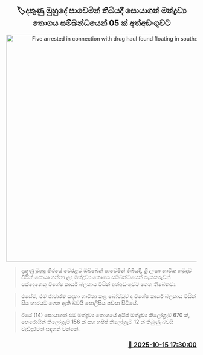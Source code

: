 <p align='center'><b><h2 align='center' title='Five arrested in connection with drug haul found floating in southern sea'>🏷දකුණු මුහුදේ පාවෙමින් තිබියදී සොයාගත් මත්ද්‍රව්‍ය තොගය සම්බන්ධයෙන් 05 ක් අත්අඩංගුවට</h2></b></p>
<p align='center'><img src='https://helakuru.sgp1.cdn.digitaloceanspaces.com/esana/images/lib/arrested-2[1].jpg' width='600' alt='Five arrested in connection with drug haul found floating in southern sea'></p>

> දකුණු මුහුදු තීරයේ වෙරළට ඔබ්බෙන් පාවෙමින් තිබියදී, ශ්‍රී ලංකා නාවික හමුදාව විසින් සොයා ගන්නා ලද මත්ද්‍රව්‍ය තොගය සම්බන්ධයෙන් සැකකරුවන් පස්දෙනෙකු විශේෂ කාර්ය බලකාය විසින් අත්අඩංගුවට ගෙන තිබෙනවා.

> එසේම, එම ජාවාරම සඳහා භාවිතා කළ බෝට්ටුව ද විශේෂ කාර්ය බලකාය විසින් සිය භාරයට ගෙන ඇති බවයි පොලීසිය පවසා සිටියේ.

> ඊයේ (14) සොයාගත් එම මත්ද්‍රව්‍ය තොගයේ අයිස් මත්ද්‍රව්‍ය කිලෝග්‍රෑම් 670 ක්, හෙරොයින් කිලෝග්‍රෑම් 156 ක් සහ හෂිෂ් කිලෝග්‍රෑම් 12 ක් තිබුණු බවයි වැඩිදුරටත් සඳහන් වන්නේ.



<h3 align='right'><a href='https://www.helakuru.lk/esana/p/114529/'>📅 2025-10-15 17:30:00</a></h3>
